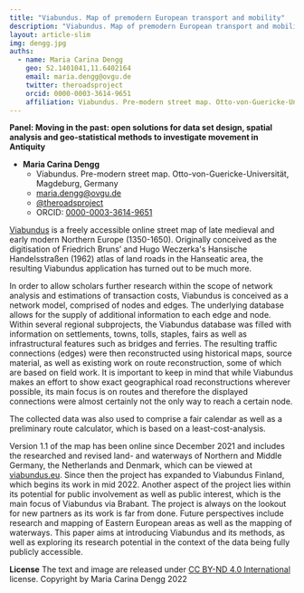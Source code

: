 ```yaml
---
title: "Viabundus. Map of premodern European transport and mobility"
description: "Viabundus. Map of premodern European transport and mobility"
layout: article-slim
img: dengg.jpg
auths:
  - name: Maria Carina Dengg
    geo: 52.1401041,11.6402164
    email: maria.dengg@ovgu.de
    twitter: theroadsproject
    orcid: 0000-0003-3614-9651
    affiliation: Viabundus. Pre-modern street map. Otto-von-Guericke-Universität, Magdeburg, Germany
---
```




**Panel: Moving in the past: open solutions for data set design, spatial analysis and geo-statistical methods to investigate movement in Antiquity**


- **Maria Carina Dengg**
  - Viabundus. Pre-modern street map. Otto-von-Guericke-Universität, Magdeburg, Germany
  - [maria.dengg@ovgu.de](mailto:maria.dengg@ovgu.de)
  - [@theroadsproject](https://twitter.com/theroadsproject)
  - ORCID: [0000-0003-3614-9651](https://orcid.org/0000-0003-3614-9651)

[Viabundus](http://viabundus.eu) is a freely accessible online street map of late medieval and early modern Northern Europe (1350-1650). Originally conceived as the digitisation of Friedrich Bruns’ and Hugo Weczerka's Hansische Handelsstraßen (1962) atlas of land roads in the Hanseatic area, the resulting Viabundus application has turned out to be much more.

In order to allow scholars further research within the scope of network analysis and estimations of transaction costs, Viabundus is conceived as a network model, comprised of nodes and edges. The underlying database allows for the supply of additional information to each edge and node. Within several regional subprojects, the Viabundus database was filled with information on settlements, towns, tolls, staples, fairs as well as infrastructural features such as bridges and ferries. The resulting traffic connections (edges) were then reconstructed using historical maps, source material, as well as existing work on route reconstruction, some of which are based on field work. It is important to keep in mind that while Viabundus makes an effort to show exact geographical road reconstructions wherever possible, its main focus is on routes and therefore the displayed connections were almost certainly not the only way to reach a certain node.

The collected data was also used to comprise a fair calendar as well as a preliminary route calculator, which is based on a least-cost-analysis.

Version 1.1 of the map has been online since December 2021 and includes the researched and revised land- and waterways of Northern and Middle Germany, the Netherlands and Denmark, which can be viewed at [viabundus.eu](http://viabundus.eu). Since then the project has expanded to Viabundus Finland, which begins its work in mid 2022. Another aspect of the project lies within its potential for public involvement as well as public interest, which is the main focus of Viabundus via Brabant.
The project is always on the lookout for new partners as its work is far from done. Future perspectives include research and mapping of Eastern European areas as well as the mapping of waterways.
This paper aims at introducing Viabundus and its methods, as well as exploring its research potential in the context of the data being fully publicly accessible.

**License**
The text and image are released under [CC BY-ND 4.0 International](https://creativecommons.org/licenses/by-nd/4.0/) license. Copyright by Maria Carina Dengg 2022
